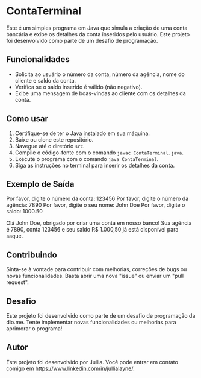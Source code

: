 # ContaTerminal

Este é um simples programa em Java que simula a criação de uma conta bancária e exibe os detalhes da conta inseridos pelo usuário. Este projeto foi desenvolvido como parte de um desafio de programação.

## Funcionalidades

- Solicita ao usuário o número da conta, número da agência, nome do cliente e saldo da conta.
- Verifica se o saldo inserido é válido (não negativo).
- Exibe uma mensagem de boas-vindas ao cliente com os detalhes da conta.

## Como usar

1. Certifique-se de ter o Java instalado em sua máquina.
2. Baixe ou clone este repositório.
3. Navegue até o diretório `src`.
4. Compile o código-fonte com o comando `javac ContaTerminal.java`.
5. Execute o programa com o comando `java ContaTerminal`.
6. Siga as instruções no terminal para inserir os detalhes da conta.

## Exemplo de Saída

Por favor, digite o número da conta:
123456
Por favor, digite o número da agência:
7890
Por favor, digite o seu nome:
John Doe
Por favor, digite o saldo:
1000.50

Olá John Doe, obrigado por criar uma conta em nosso banco! Sua agência é 7890, conta 123456 e seu saldo R$ 1.000,50 já está disponível para saque.

## Contribuindo

Sinta-se à vontade para contribuir com melhorias, correções de bugs ou novas funcionalidades. Basta abrir uma nova "issue" ou enviar um "pull request".

## Desafio

Este projeto foi desenvolvido como parte de um desafio de programação da dio.me. Tente implementar novas funcionalidades ou melhorias para aprimorar o programa!

## Autor

Este projeto foi desenvolvido por Jullia. Você pode entrar em contato comigo em https://www.linkedin.com/in/jullialayne/.


